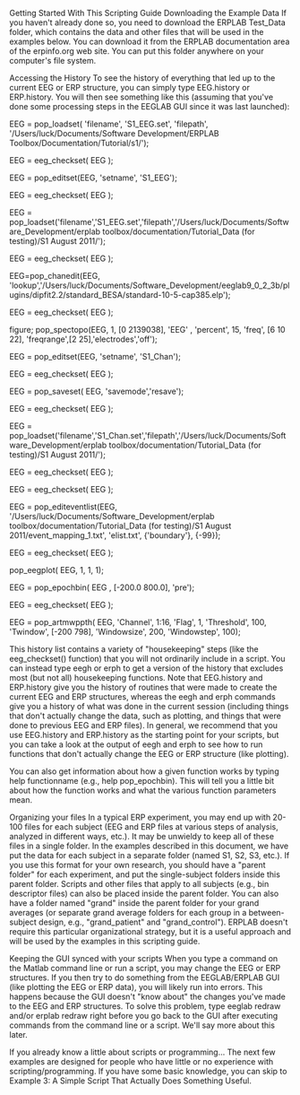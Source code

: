 Getting Started With This Scripting Guide
Downloading the Example Data
If you haven't already done so, you need to download the ERPLAB Test_Data folder, which contains the data and other files that will be used in the examples below. You can download it from the ERPLAB documentation area of the erpinfo.org web site.  You can put this folder anywhere on your computer's file system. 

Accessing the History
To see the history of everything that led up to the current EEG or ERP structure, you can simply type EEG.history or ERP.history.  You will then see something like this (assuming that you've done some processing steps in the EEGLAB GUI since it was last launched):

EEG = pop_loadset( 'filename', 'S1_EEG.set', 'filepath', '/Users/luck/Documents/Software Development/ERPLAB Toolbox/Documentation/Tutorial/s1/');

EEG = eeg_checkset( EEG );

EEG = pop_editset(EEG, 'setname',  'S1_EEG');

EEG = eeg_checkset( EEG );

EEG = pop_loadset('filename','S1_EEG.set','filepath','/Users/luck/Documents/Software_Development/erplab toolbox/documentation/Tutorial_Data (for testing)/S1 August 2011/');

EEG = eeg_checkset( EEG );

EEG=pop_chanedit(EEG, 'lookup','/Users/luck/Documents/Software_Development/eeglab9_0_2_3b/plugins/dipfit2.2/standard_BESA/standard-10-5-cap385.elp');

EEG = eeg_checkset( EEG );

figure; pop_spectopo(EEG, 1, [0  2139038], 'EEG' , 'percent', 15, 'freq', [6 10 22], 'freqrange',[2 25],'electrodes','off');

EEG = pop_editset(EEG, 'setname', 'S1_Chan');

EEG = eeg_checkset( EEG );

EEG = pop_saveset( EEG, 'savemode','resave');

EEG = eeg_checkset( EEG );

EEG = pop_loadset('filename','S1_Chan.set','filepath','/Users/luck/Documents/Software_Development/erplab toolbox/documentation/Tutorial_Data (for testing)/S1 August 2011/');

EEG = eeg_checkset( EEG );

EEG = eeg_checkset( EEG );

EEG = pop_editeventlist(EEG, '/Users/luck/Documents/Software_Development/erplab toolbox/documentation/Tutorial_Data (for testing)/S1 August 2011/event_mapping_1.txt', 'elist.txt', {'boundary'}, {-99});

EEG = eeg_checkset( EEG );

pop_eegplot( EEG, 1, 1, 1);

EEG = pop_epochbin( EEG , [-200.0  800.0],  'pre');

EEG = eeg_checkset( EEG );

EEG = pop_artmwppth( EEG, 'Channel', 1:16, 'Flag', 1, 'Threshold', 100, 'Twindow', [-200 798], 'Windowsize', 200, 'Windowstep', 100);

 

This history list contains a variety of "housekeeping" steps (like the eeg_checkset() function) that you will not ordinarily include in a script.  You can instead type eegh or erph to get a version of the history that excludes most (but not all) housekeeping functions.  Note that EEG.history and ERP.history give you the history of routines that were made to create the current EEG and ERP structures, whereas the eegh and erph commands give you a history of what was done in the current session (including things that don't actually change the data, such as plotting, and things that were done to previous EEG and ERP files). In general, we recommend that you use EEG.history and ERP.history as the starting point for your scripts, but you can take a look at the output of eegh and erph to see how to run functions that don't actually change the EEG or ERP structure (like plotting).

You can also get information about how a given function works by typing help functionname (e.g., help pop_epochbin). This will tell you a little bit about how the function works and what the various function parameters mean.

Organizing your files
In a typical ERP experiment, you may end up with 20-100 files for each subject (EEG and ERP files at various steps of analysis, analyzed in different ways, etc.).  It may be unwieldy to keep all of these files in a single folder.  In the examples described in this document, we have put the data for each subject in a separate folder (named S1, S2, S3, etc.).  If you use this format for your own research, you should have a "parent folder" for each experiment, and put the single-subject folders inside this parent folder.  Scripts and other files that apply to all subjects (e.g., bin descriptor files) can also be placed inside the parent folder.  You can also have a folder named "grand" inside the parent folder for your grand averages (or separate grand average folders for each group in a between-subject design, e.g., "grand_patient" and "grand_control"). ERPLAB doesn't require this particular organizational strategy, but it is a useful approach and will be used by the examples in this scripting guide.

Keeping the GUI synced with your scripts
When you type a command on the Matlab command line or run a script, you may change the EEG or ERP structures.  If you then try to do something from the EEGLAB/ERPLAB GUI (like plotting the EEG or ERP data), you will likely run into errors.  This happens because the GUI doesn't "know about" the changes you've made to the EEG and ERP structures.  To solve this problem, type eeglab redraw and/or erplab redraw right before you go back to the GUI after executing commands from the command line or a script. We'll say more about this later.

If you already know a little about scripts or programming…
The next few examples are designed for people who have little or no experience with scripting/programming.  If you have some basic knowledge, you can skip to Example 3: A Simple Script That Actually Does Something Useful.
